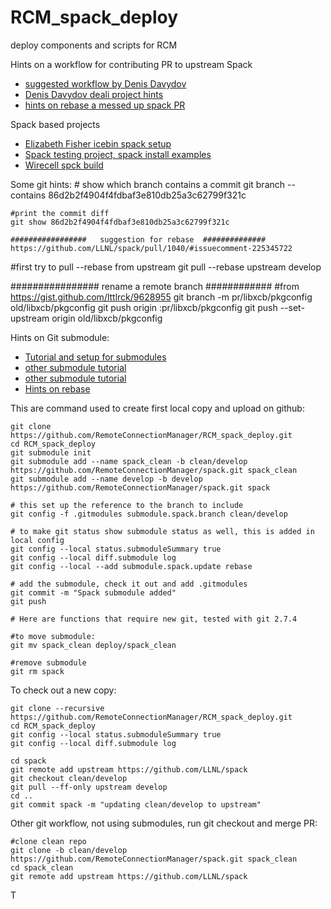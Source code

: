 # RCM_spack_deploy
deploy components and scripts for RCM

Hints on a workflow for contributing PR to upstream Spack
  * [suggested workflow by Denis Davydov](https://groups.google.com/forum/#!topic/spack/2Rs3BMLeTFk)
  * [Denis Davydov deali project hints](https://www.google.com/url?q=https%3A%2F%2Fgithub.com%2Fdealii%2Fdealii%2Fblob%2Fmaster%2FCONTRIBUTING.md&sa=D&sntz=1&usg=AFQjCNG8i5f6CuZd6S27C1a0kGWEvtpqDg)
  * [hints on rebase a messed up spack PR](https://github.com/LLNL/spack/pull/796#issuecomment-218904402)

Spack based projects
  * [Elizabeth Fisher icebin spack setup](https://github.com/citibeth/icebin)
  * [Spack testing project, spack install examples](https://github.com/eschnett/spack-test)
  * [Wirecell spck build](https://github.com/WireCell/wire-cell-spack)




Some git hints:
    # show which branch contains a commit
    git branch --contains 86d2b2f4904f4fdbaf3e810db25a3c62799f321c

    #print the commit diff
    git show 86d2b2f4904f4fdbaf3e810db25a3c62799f321c

    #################   suggestion for rebase  ##############
    https://github.com/LLNL/spack/pull/1040/#issuecomment-225345722

#first try to pull --rebase from upstream
git pull --rebase upstream develop


################ rename a remote branch ############
#from https://gist.github.com/lttlrck/9628955
git branch -m pr/libxcb/pkgconfig old/libxcb/pkgconfig
git push origin :pr/libxcb/pkgconfig
git push --set-upstream origin old/libxcb/pkgconfig

Hints on Git submodule:
  * [Tutorial and setup for submodules](https://medium.com/@porteneuve/mastering-git-submodules-34c65e940407#.qv37vr398)
  * [other submodule tutorial](https://git-scm.com/book/en/v2/Git-Tools-Submodules)
  * [other submodule tutorial](https://chrisjean.com/git-submodules-adding-using-removing-and-updating/)
  * [Hints on rebase](https://medium.com/@porteneuve/getting-solid-at-git-rebase-vs-merge-4fa1a48c53aa#.3iuiwupoz)

This are command used to create first local copy and upload on github:

    git clone https://github.com/RemoteConnectionManager/RCM_spack_deploy.git
    cd RCM_spack_deploy
    git submodule init
    git submodule add --name spack_clean -b clean/develop  https://github.com/RemoteConnectionManager/spack.git spack_clean
    git submodule add --name develop -b develop  https://github.com/RemoteConnectionManager/spack.git spack

    # this set up the reference to the branch to include
    git config -f .gitmodules submodule.spack.branch clean/develop
    
    # to make git status show submodule status as well, this is added in local config
    git config --local status.submoduleSummary true 
    git config --local diff.submodule log
    git config --local --add submodule.spack.update rebase

    # add the submodule, check it out and add .gitmodules
    git commit -m "Spack submodule added"
    git push
    
    # Here are functions that require new git, tested with git 2.7.4
    
    #to move submodule:
    git mv spack_clean deploy/spack_clean
    
    #remove submodule
    git rm spack
    
To check out a new copy:

    git clone --recursive https://github.com/RemoteConnectionManager/RCM_spack_deploy.git
    cd RCM_spack_deploy
    git config --local status.submoduleSummary true
    git config --local diff.submodule log

    cd spack
    git remote add upstream https://github.com/LLNL/spack
    git checkout clean/develop
    git pull --ff-only upstream develop
    cd ..
    git commit spack -m "updating clean/develop to upstream"
    


Other git workflow, not using submodules, run git checkout and merge PR:

    #clone clean repo 
    git clone -b clean/develop https://github.com/RemoteConnectionManager/spack.git spack_clean
    cd spack_clean
    git remote add upstream https://github.com/LLNL/spack
    


    
    
T    



